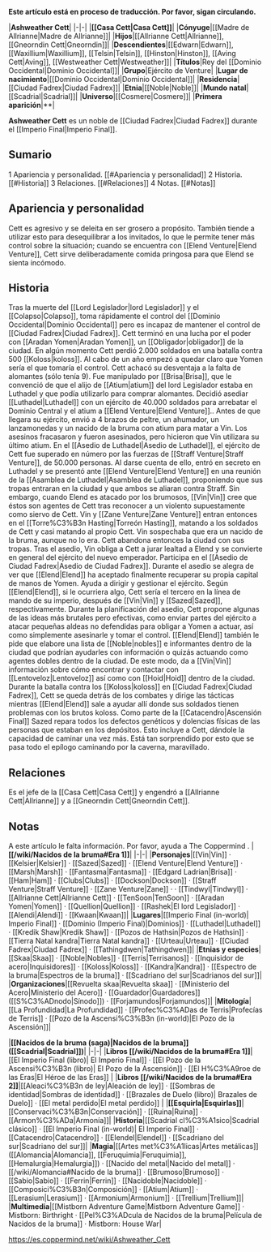**Este artículo está en proceso de traducción. Por favor, sigan circulando.**


|**Ashweather Cett**|
|-|-|
|**[[Casa Cett\|Casa Cett]]**|
|**Cónyuge**|[[Madre de Allrianne\|Madre de Allrianne]]|
|**Hijos**|[[Allrianne Cett\|Allrianne]], [[Gneorndin Cett\|Gneorndin]]|
|**Descendientes**|[[Edwarn\|Edwarn]], [[Waxillium\|Waxillium]], [[Telsin\|Telsin]], [[Hinston\|Hinston]], [[Aving Cett\|Aving]], [[Westweather Cett\|Westweather]]|
|**Títulos**|Rey del [[Dominio Occidental\|Dominio Occidental]]|
|**Grupo**|Ejército de Venture|
|**Lugar de nacimiento**|[[Dominio Occidental\|Dominio Occidental]]|
|**Residencia**|[[Ciudad Fadrex\|Ciudad Fadrex]]|
|**Etnia**|[[Noble\|Noble]]|
|**Mundo natal**|[[Scadrial\|Scadrial]]|
|**Universo**|[[Cosmere\|Cosmere]]|
|**Primera aparición**|**|

**Ashweather Cett** es un noble de [[Ciudad Fadrex\|Ciudad Fadrex]] durante el [[Imperio Final\|Imperio Final]].

## Sumario

1 Apariencia y personalidad. [[#Apariencia y personalidad]] 
2 Historia. [[#Historia]] 
3 Relaciones. [[#Relaciones]] 
4 Notas. [[#Notas]] 


## Apariencia y personalidad
Cett es agresivo y se deleita en ser grosero a propósito. También tiende a utilizar esto para desequilibrar a los invitados, lo que le permite tener más control sobre la situación; cuando se encuentra con [[Elend Venture\|Elend Venture]], Cett sirve deliberadamente comida pringosa para que Elend se sienta incómodo.

## Historia
Tras la muerte del [[Lord Legislador\|lord Legislador]] y el [[Colapso\|Colapso]], toma rápidamente el control del [[Dominio Occidental\|Dominio Occidental]] pero es incapaz de mantener el control de [[Ciudad Fadrex\|Ciudad Fadrex]]. Cett terminó en una lucha por el poder con [[Aradan Yomen\|Aradan Yomen]], un [[Obligador\|obligador]] de la ciudad. En algún momento Cett perdió 2.000 soldados en una batalla contra 500 [[Koloss\|koloss]]. Al cabo de un año empezó a quedar claro que Yomen sería el que tomaría el control. Cett achacó su desventaja a la falta de alomantes (sólo tenía 9). Fue manipulado por [[Brisa\|Brisa]], que le convenció de que el alijo de [[Atium\|atium]] del lord Legislador estaba en Luthadel y que podía utilizarlo para comprar alomantes. Decidió asediar [[Luthadel\|Luthadel]] con un ejército de 40.000 soldados para arrebatar el Dominio Central y el atium a [[Elend Venture\|Elend Venture]].. Antes de que llegara su ejército, envió a 4 brazos de peltre, un ahumador, un lanzamonedas y un nacido de la bruma con atium para matar a Vin. Los asesinos fracasaron y fueron asesinados, pero hicieron que Vin utilizara su último atium.
En el [[Asedio de Luthadel\|Asedio de Luthadel]], el ejército de Cett fue superado en número por las fuerzas de [[Straff Venture\|Straff Venture]], de 50.000 personas. Al darse cuenta de ello, entró en secreto en Luthadel y se presentó ante [[Elend Venture\|Elend Venture]] en una reunión de la [[Asamblea de Luthadel\|Asamblea de Luthadel]], proponiendo que sus tropas entraran en la ciudad y que ambos se aliaran contra Straff. Sin embargo, cuando Elend es atacado por los brumosos, [[Vin\|Vin]] cree que éstos son agentes de Cett tras reconocer a un violento supuestamente como siervo de Cett. Vin y [[Zane Venture\|Zane Venture]] entran entonces en el [[Torre%C3%B3n Hasting\|Torreón Hasting]], matando a los soldados de Cett y casi matando al propio Cett. Vin sospechaba que era un nacido de la bruma, aunque no lo era. Cett abandona entonces la ciudad con sus tropas.
Tras el asedio, Vin obliga a Cett a jurar lealtad a Elend y se convierte en general del ejército del nuevo emperador.  Participa en el [[Asedio de Ciudad Fadrex\|Asedio de Ciudad Fadrex]].
Durante el asedio se alegra de ver que [[Elend\|Elend]] ha aceptado finalmente recuperar su propia capital de manos de Yomen. Ayuda a dirigir y gestionar el ejército. Según [[Elend\|Elend]], si le ocurriera algo, Cett sería el tercero en la línea de mando de su imperio, después de [[Vin\|Vin]] y [[Sazed\|Sazed]], respectivamente.
Durante la planificación del asedio, Cett propone algunas de las ideas más brutales pero efectivas, como enviar partes del ejército a atacar pequeñas aldeas no defendidas para obligar a Yomen a actuar, así como simplemente asesinarle y tomar el control. [[Elend\|Elend]] también le pide que elabore una lista de [[Noble\|nobles]] e informantes dentro de la ciudad que podrían ayudarles con información o quizás actuando como agentes dobles dentro de la ciudad. De este modo, da a [[Vin\|Vin]] información sobre cómo encontrar y contactar con [[Lentoveloz\|Lentoveloz]] así como con [[Hoid\|Hoid]] dentro de la ciudad.
Durante la batalla contra los [[Koloss\|koloss]] en [[Ciudad Fadrex\|Ciudad Fadrex]], Cett se queda detrás de los combates y dirige las tácticas mientras [[Elend\|Elend]] sale a ayudar allí donde sus soldados tienen problemas con los brutos koloss.
Como parte de la [[Catacendro\|Ascensión Final]] Sazed repara todos los defectos genéticos y dolencias físicas de las personas que estaban en los depósitos. Esto incluye a Cett, dándole la capacidad de caminar una vez más. Está tan sorprendido por esto que se pasa todo el epílogo caminando por la caverna, maravillado.

## Relaciones
Es el jefe de la [[Casa Cett\|Casa Cett]] y engendró a [[Allrianne Cett\|Allrianne]] y a [[Gneorndin Cett\|Gneorndin Cett]].

## Notas

A este artículo le falta información. Por favor, ayuda a The Coppermind .
|**[[/wiki/Nacidos de la bruma#Era 1]]**|
|-|-|
|**Personajes**|[[Vin\|Vin]] · [[Kelsier\|Kelsier]] · [[Sazed\|Sazed]] · [[Elend Venture\|Elend Venture]] · [[Marsh\|Marsh]] · [[Fantasma\|Fantasma]] · [[Edgard Ladrian\|Brisa]] · [[Ham\|Ham]] · [[Clubs\|Clubs]] · [[Dockson\|Dockson]] · [[Straff Venture\|Straff Venture]] · [[Zane Venture\|Zane]] ·  · [[Tindwyl\|Tindwyl]] · [[Allrianne Cett\|Allrianne Cett]] · [[TenSoon\|TenSoon]] · [[Aradan Yomen\|Yomen]] · [[Quellion\|Quellion]] · [[Rashek\|El lord Legislador]] · [[Alendi\|Alendi]] · [[Kwaan\|Kwaan]]|
|**Lugares**|[[Imperio Final (in-world)\| Imperio Final]] · [[Dominio (Imperio Final)\|Dominios]] · [[Luthadel\|Luthadel]] · [[Kredik Shaw\|Kredik Shaw]] · [[Pozos de Hathsin\|Pozos de Hathsin]] · [[Tierra Natal kandra\|Tierra Natal kandra]] · [[Urteau\|Urteau]] · [[Ciudad Fadrex\|Ciudad Fadrex]] · [[Tathingdwen\|Tathingdwen]]|
|**Etnias y especies**|[[Skaa\|Skaa]] · [[Noble\|Nobles]] · [[Terris\|Terrisanos]] · [[Inquisidor de acero\|Inquisidores]] · [[Koloss\|Koloss]] · [[Kandra\|Kandra]] · [[Espectro de la bruma\|Espectros de la bruma]] · [[Scadriano del sur\|Scadrianos del sur]]|
|**Organizaciones**|[[Revuelta skaa\|Revuelta skaa]] · [[Ministerio del Acero\|Ministerio del Acero]] · [[Guardador\|Guardadores]] ([[S%C3%ADnodo\|Sínodo]]) · [[Forjamundos\|Forjamundos]]|
|**Mitología**|[[La Profundidad\|La Profundidad]] · [[Profec%C3%ADas de Terris\|Profecías de Terris]] · [[Pozo de la Ascensi%C3%B3n (in-world)\|El Pozo de la Ascensión]]|

|**[[Nacidos de la bruma (saga)\|Nacidos de la bruma]] ([[Scadrial\|Scadrial]])**|
|-|-|
|**Libros [[/wiki/Nacidos de la bruma#Era 1]]**|[[El Imperio Final (libro)\| El Imperio Final]] · [[El Pozo de la Ascensi%C3%B3n (libro)\| El Pozo de la Ascensión]] · [[El H%C3%A9roe de las Eras\|El Héroe de las Eras]] |
|**Libros [[/wiki/Nacidos de la bruma#Era 2]]**|[[Aleaci%C3%B3n de ley\|Aleación de ley]] · [[Sombras de identidad\|Sombras de identidad]] · [[Brazales de Duelo (libro)\| Brazales de Duelo]] · [[El metal perdido\|El metal perdido]]  |
|**[[Esquirla\|Esquirlas]]**|[[Conservaci%C3%B3n\|Conservación]] · [[Ruina\|Ruina]] · [[Armon%C3%ADa\|Armonía]]|
|**Historia**|[[Scadrial cl%C3%A1sico\|Scadrial clásico]] · [[El Imperio Final (in-world)\| El Imperio Final]] · [[Catacendro\|Catacendro]] · [[Elendel\|Elendel]] · [[Scadriano del sur\|Scadriano del sur]]|
|**Magia**|[[Artes met%C3%A1licas\|Artes metálicas]] ([[Alomancia\|Alomancia]], [[Feruquimia\|Feruquimia]], [[Hemalurgia\|Hemalurgia]]) · [[Nacido del metal\|Nacido del metal]] · [[/wiki/Alomancia#Nacido de la bruma]] · [[Brumoso\|Brumoso]] · [[Sabio\|Sabio]] · [[Ferrin\|Ferrin]] · [[Nacidoble\|Nacidoble]] · [[Composici%C3%B3n\|Composición]] · [[Atium\|Atium]] · [[Lerasium\|Lerasium]] · [[Armonium\|Armonium]] · [[Trellium\|Trellium]]|
|**Multimedia**|[[Mistborn Adventure Game\|Mistborn Adventure Game‎‎]] · Mistborn: Birthright · [[Pel%C3%ADcula de Nacidos de la bruma\|Película de Nacidos de la bruma]] · Mistborn: House War|



https://es.coppermind.net/wiki/Ashweather_Cett